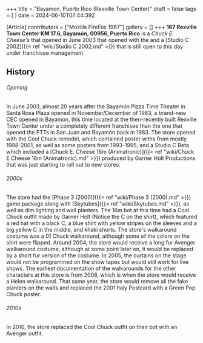 +++
title = "Bayamon, Puerto Rico (Rexville Town Center)"
draft = false
tags = [ ]
date = 2024-06-10T07:44:39Z

[Article]
contributors = ["Mozilla FireFox 1967"]
gallery = []
+++
**167 Rexville Town Center KM 17.6, Bayamón, 00956, Puerto Rico** is a _Chuck E. Cheese's_ that opened in June 2003 that opened with the  and a [Studio C 2002]({{< ref "wiki/Studio C 2002.md" >}}) that is still open to this day under franchisee management.

## History ##


###### Opening ######
In June 2003, almost 20 years after the Bayamón Pizza Time Theater in Santa Rosa Plaza opened in November/December of 1983, a brand-new CEC opened in Bayamón, this time located at the then-recently built Rexville Town Center under a completely different franchisee than the one that opened the PTTs in San Juan and Bayamón back in 1983. The store opened with the Cool Chuck remodel, which contained poster withs from mostly 1998-2001, as well as some posters from 1993-1995, and a Studio C Beta which included a [Chuck E. Cheese 16m (Animatronic)]({{< ref "wiki/Chuck E Cheese 16m (Animatronic).md" >}}) produced by Garner Holt Productions that was just starting to roll out to new stores.

###### 2000s ######
The store had the [Phase 3 (2000)]({{< ref "wiki/Phase 3 (2000).md" >}}) game package along with [Skytubes]({{< ref "wiki/Skytubes.md" >}}), as well as dim lighting and wall planters. The 16m bot at this time had a Cool Chuck outfit made by Garner Holt (Notice the C on the shirt), which featured a red hat with a black C, a blue shirt with yellow stripes on the sleeves and a big yellow C in the middle, and khaki shorts. The store's walkaround costume was a 01 Chuck walkaround, although some of the colors on the shirt were flipped. Around 2004, the store would receive a long fur Avenger walkaround costume, although at some point later on, it would be replaced by a short fur version of the costume. In 2005, the curtains on the stage would not be programmed on the show tapes but would still work for live shows. The earliest documentation of the walkarounds for the other characters at this store is from 2008, which is when the store would receive a Helen walkaround. That same year, the store would remove all the fake planters on the walls and replaced the 2001 Italy Postcard with a Green Pop Chuck poster.

###### 2010s ######
In 2010, the store replaced the Cool Chuck outfit on their bot with an Avenger outfit.